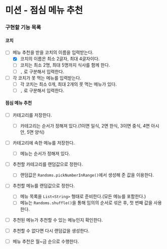 # 미션 - 점심 메뉴 추천

### 구현할 기능 목록

#### 코치 
- [ ] 메뉴 추천을 받을 코치의 이름을 입력받는다.
  - [x] 코치의 이름은 최소 2글자, 최대 4글자이다.
  - [ ] 코치는 최소 2명, 최대 5명까지 식사를 함께 한다.
  - [ ] `,` 로 구분해서 입력한다.

- [ ] 각 코치가 못 먹는 메뉴를 입력받는다.
  - [ ] 각 코치는 최소 0개, 최대 2개의 못 먹는 메뉴가 있다.
  - [ ] `,` 로 구분해서 입력한다.

#### 점심 메뉴 추천
- [ ] 카테고리를 저장한다.
  - [ ] 카테고리는 순서가 정해져 있다.(1이면 일식, 2면 한식, 3이면 중식, 4면 아시안, 5면 양식)
- [ ] 카테고리에 속한 메뉴를 저장한다.
  - [ ] 메뉴는 순서가 정해져 있다.
- [ ] 추천할 카테고리를 랜덤값으로 정한다.
  - [ ] 랜덤값은 `Randoms.pickNumberInRange()`에서 생성해 준 값을 이용한다.
- [ ] 추천할 메뉴를 랜덤값으로 정한다.
  - [ ] 메뉴 목록을 `List<String>` 형태로 준비한다.(모든 메뉴를 포함한다.)
  - [ ] 메뉴는 `Randoms.shuffle()`을 통해 임의의 순서로 섞은 후, 첫 번째 값을 사용한다.
- [ ] 추천된 메뉴가 추천할 수 있는 메뉴인지 확인한다.
- [ ] 추천할 수 없다면 다시 랜덤값을 생성한다.

- [ ] 메뉴 추천은 월~금 순으로 수행한다. 